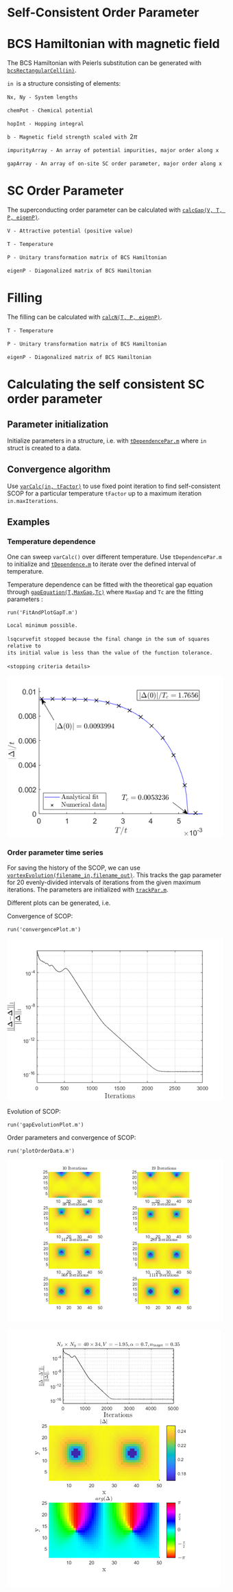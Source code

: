 # Self-Consistent Order Parameter
  
# BCS Hamiltonian with magnetic field


The BCS Hamiltonian with Peierls substitution can be generated with [`bcsRectangularCell(in)`](https://github.com/metersquared/SCInMagField/blob/main/selfconsistency/bcsRectangularCell.m).




`in `is a structure consisting of elements:




`Nx, Ny - System lengths`




`chemPot - Chemical potential`




`hopInt - Hopping integral`




`b - Magnetic field strength scaled with `$2\pi$




`impurityArray - An array of potential impurities, major order along x`




`gapArray - An array of on-site SC order parameter, major order along x`


  
# SC Order Parameter


The superconducting order parameter can be calculated with [`calcGap(V, T, P, eigenP)`](https://github.com/metersquared/SCInMagField/blob/main/selfconsistency/calcGap.m).




`V - Attractive potential (positive value)`




`T - Temperature`




`P - Unitary transformation matrix of BCS Hamiltonian`




`eigenP - Diagonalized matrix of BCS Hamiltonian `


  
# Filling


The filling can be calculated with [`calcN(T, P, eigenP)`](https://github.com/metersquared/SCInMagField/blob/main/selfconsistency/calcN.m).




`T - Temperature`




`P - Unitary transformation matrix of BCS Hamiltonian`




`eigenP - Diagonalized matrix of BCS Hamiltonian `


  
# Calculating the self consistent SC order parameter
  
## Parameter initialization


Initialize parameters in a structure, i.e. with [`tDependencePar.m`](https://github.com/metersquared/SCInMagField/blob/main/selfconsistency/tDependencePar.m) where  `in` struct is created to a data.


## Convergence algorithm


Use [`varCalc(in, tFactor)`](https://github.com/metersquared/SCInMagField/blob/main/selfconsistency/varCalc.m) to use fixed point iteration to find self-consistent SCOP for a particular temperature `tFactor` up to a maximum iteration `in.maxIterations`.


## Examples
### Temperature dependence


One can sweep `varCalc()` over different temperature. Use `tDependencePar.m` to initialize and [`tDependence.m`](https://github.com/metersquared/SCInMagField/blob/main/selfconsistency/tDependence.m) to iterate over the defined interval of temperature.




Temperature dependence can be fitted with the theoretical gap equation through [`gapEquation(T,MaxGap,Tc)`](https://github.com/metersquared/SCInMagField/blob/main/selfconsistency/gapEquation.m) where `MaxGap` and `Tc` are the fitting parameters :



```matlab:Code
run('FitAndPlotGapT.m')
```


```text:Output
Local minimum possible.

lsqcurvefit stopped because the final change in the sum of squares relative to 
its initial value is less than the value of the function tolerance.

<stopping criteria details>
```


![figure_0.png](selfconsistency_images/figure_0.png)

### Order parameter time series


For saving the history of the SCOP, we can use [`vortexEvolution(filename_in,filename_out)`](https://github.com/metersquared/SCInMagField/blob/main/selfconsistency/vortexEvolution.m). This tracks the gap parameter for 20 evenly-divided intervals of iterations from the given maximum iterations. The parameters are initialized with [`trackPar.m`](https://github.com/metersquared/SCInMagField/blob/main/selfconsistency/trackPar.m).




Different plots can be generated, i.e.




Convergence of SCOP:



```matlab:Code
run('convergencePlot.m')
```


![figure_1.png](selfconsistency_images/figure_1.png)



Evolution of SCOP:



```matlab:Code
run('gapEvolutionPlot.m')
```



Order parameters and convergence of SCOP:



```matlab:Code
run('plotOrderData.m')
```


![figure_2.png](selfconsistency_images/figure_2.png)


![figure_3.png](selfconsistency_images/figure_3.png)

